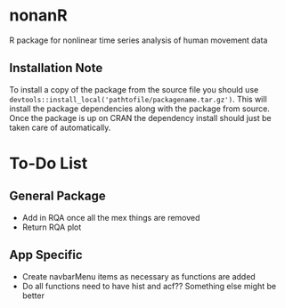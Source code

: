 # nonanR
R package for nonlinear time series analysis of human movement data

## Installation Note
To install a copy of the package from the source file you should use
```devtools::install_local('pathtofile/packagename.tar.gz')```. 
This will install the package dependencies along with the package from source. Once the package is up on CRAN the dependency install should just be taken care of automatically.


# To-Do List

## General Package
- Add in RQA once all the mex things are removed
- Return RQA plot

## App Specific
- Create navbarMenu items as necessary as functions are added
- Do all functions need to have hist and acf?? Something else might be better
